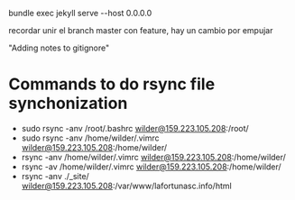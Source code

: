 bundle exec jekyll serve --host 0.0.0.0

recordar unir el branch master con feature, hay un cambio por empujar

"Adding notes to gitignore"

# Commands to do rsync file synchonization

- sudo rsync -anv /root/.bashrc wilder@159.223.105.208:/root/
- sudo rsync -anv /home/wilder/.vimrc wilder@159.223.105.208:/home/wilder/
- rsync -anv /home/wilder/.vimrc wilder@159.223.105.208:/home/wilder/
- rsync -av /home/wilder/.vimrc wilder@159.223.105.208:/home/wilder/
- rsync -anv ./_site/ wilder@159.223.105.208:/var/www/lafortunasc.info/html
